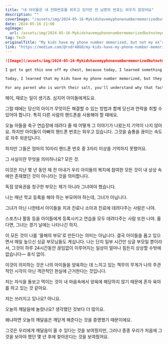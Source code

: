 ```yaml
---
title: "내 아이들은 내 전화번호를 외우고 있지만 전 남편의 번호는 외우지 않았어요"
description: ""
coverImage: "/assets/img/2024-05-16-Mykidshavemyphonenumbermemorizedbutnotmyexs_0.png"
date: 2024-05-16 21:00
ogImage: 
  url: /assets/img/2024-05-16-Mykidshavemyphonenumbermemorizedbutnotmyexs_0.png
tag: Tech
originalTitle: "My kids have my phone number memorized, but not my ex’s."
link: "https://medium.com/@rodr4860/my-kids-have-my-phone-number-memorized-but-not-my-exs-73b99900c6e0"
---
```



```markdown
![Image](/assets/img/2024-05-16-Mykidshavemyphonenumbermemorizedbutnotmyexs_0.png)

I got to get this one off my chest, because today, I learned something that blew my mind.

Today, I learned that my kids have my phone number memorized, but they don't have their mom's memorized.

For any parent who is worth their salt, you'll understand why that fact matters. For those who aren't parents, let me explain why: kids can get lost. Kids can face unexpected emergencies.
```

<div class="content-ad"></div>

헤이, 때로는 일이 생기죠. 심지어 아이들에게도요.

그럴 때에는 당신의 아이가 무엇이든 해결할 수 있는 방법과 함께 당신과 연락을 취할 수 있어야 합니다. 특히 다른 사람의 핸드폰을 사용해야 할 때에요.

오늘 아들을 축구 연습장에 데려다 줄 때 어떻게 그 이야기가 나왔는지 기억이 나지 않아요. 하지만 아이들이 아빠의 핸드폰 번호는 외우고 있습니다. 그것을 숨통을 끊이는 속도로 자주 외운답니다.

하지만 그들은 엄마의 10자리 핸드폰 번호 중 3자리 이상을 기억하지 못했어요.

<div class="content-ad"></div>

그 사실이란 무엇을 의미하나요? 모든 것.

이것은 지난 몇 년 동안 제 전 아내가 우리 아이들의 복지에 참여한 모든 것이 내 상상 속에만 존재했던 것이 아니라는 것을 의미합니다.

독점 양육권을 청구한 부모는 제가 아니라 그녀여야 했습니다.

나는 매년 학교 등록을 해야 하는 부모여야 하는데, 그녀가 아닙니다.

<div class="content-ad"></div>

그녀가 아닌 나한테서 아이들을 치과 진료나 소아과 진료에 데려다주는 사람은 나야.

스포츠나 활동 등을 아이들에게 등록시키고 연습을 모두 데려다주는 사람 또한 나야. 옳다면, 그녀는 경기 날에는 나타나긴 하지.

이 모든 것이 나를 '올해의 부모'로 만든다는 의미는 아닙니다. 결국 아이들을 품고 있으면서 매일 높으신 싱글 부모님들도 계십니다. 나는 단지 일부 시간만 싱글 부모일 뿐이라서, 그것이 하루 24시간동안 끊임없이 이루어지는 일상이 얼마나 힘든지 상상할 수밖에 없습니다— 휴식 없이.

이것이 의미하는 것은 나의 아이들을 양육하는 데 느끼고 있는 책무의 무게가 나의 주관적인 시각이 아닌 객관적인 현실에 근거한다는 것입니다.

<div class="content-ad"></div>

저는 자식을 돌보고 먹이는 것이 내 마음속에서 양육에 해당하지 않기 때문에 혼자 육아를 하고 있는 것 같아요.

저는 쓰러지고 있나요? 아니요.

오늘의 깨달음에 놀랐나요? 생각했던 것보다 더 많이요.

왜냐하면 오늘의 깨달음은 깨닫게 해준다는 것을 증명했기 때문이에요.

<div class="content-ad"></div>

그것은 우리에게 깨달음이 올 수 있다는 것을 보여줬지만, 그러나 종종 우리가 처음에 그것을 보아야 했던 몇 년 후에 찾아온다는 것을 보여줬어요.